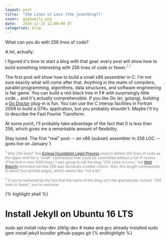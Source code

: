 ```yaml
---
layout: post
title:  "256 Lines or Less (the joverblog?)"
cover:  gophamily.png
date:   2016-12-15 12:00:00 ET
categories: blog
---
```


What can you do with 256 lines of code?

A lot, actually.

I figured it's time to start a blog with that goal: every post will show how to build something interesting with 256 lines of code or fewer.<font color="gray"><sup>1,2</sup></font>

The first post will show how to build a small x86 assembler in C.  I'm not sure exactly what will come after that.  Anything in the realm of compilers, parallel programming, algorithms, data structures, and software engineering is fair game.  You can build a red-black tree in F# with surprisingly little code... and it's actually comprehensible.  If you like Go (er, golang), building a [Go Doctor](http://gorefactor.org) plug-in is fun.  You can use the C interop facilities in Fortran 2008 to build a GTK+ application, but you probably shouldn't.  Maybe I'll try to describe the Fast Fourier Transform.

At some point, I'll probably take advantage of the fact that 0 is less than 256, which gives me a remarkable amount of flexibility.

Stay tuned.  The first "real" post -- an x86 (subset) assembler in 256 LOC -- goes live on January 1.

<small><font color="gray"><sup>1</sup> Why 256 lines?  The <a target="_blank" href="https://www.eclipse.org/legal/EclipseLegalProcessPoster.pdf">Eclipse Foundation Legal Process</a> used to define 250 lines of code as the upper limit for a "small" contribution that could be committed without a full IP review.  (That limit is now 1000 lines.)  I was going to call the blog "250 Lines or Less," but <a target="_blank" href="http://blog.mattrbianchi.com/">Matt Bianchi</a> reminded me that 256 was obviously a better choice.  Also, this length corresponds to about four printed pages, which seems like "not a lot."</font></small>

<small><font color="gray"><sup>2</sup> If you're bothered by the fact that the name of this blog isn't the gramatically correct "256 lines or fewer," you're welcome.</font></small>

{% highlight shell %}
# Install Jekyll on Ubuntu 16 LTS
sudo apt install ruby-dev zlib1g-dev    # make and gcc already installed
sudo gem install jekyll bundler github-pages git
{% endhighlight %}
